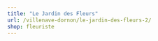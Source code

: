 ```yaml
---
title: "Le Jardin des Fleurs"
url: /villenave-dornon/le-jardin-des-fleurs-2/
shop: fleuriste
---
```

